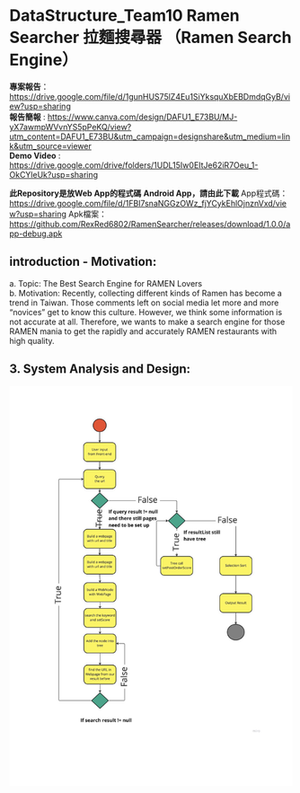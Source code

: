 # DataStructure_Team10 Ramen Searcher 拉麵搜尋器 （Ramen Search Engine）

**專案報告**：https://drive.google.com/file/d/1gunHUS75lZ4Eu1SiYksquXbEBDmdqGyB/view?usp=sharing <br>
**報告簡報** : https://www.canva.com/design/DAFU1_E73BU/MJ-yX7awmpWVvnYS5pPeKQ/view?utm_content=DAFU1_E73BU&utm_campaign=designshare&utm_medium=link&utm_source=viewer <br>
**Demo Video** : https://drive.google.com/drive/folders/1UDL15Iw0EItJe62iR7Oeu_1-OkCYleUk?usp=sharing <br>

**此Repository是放Web App的程式碼**
**Android App，請由此下載**
App程式碼：https://drive.google.com/file/d/1FBI7snaNGGzOWz_fjYCykEhlOjnznVxd/view?usp=sharing
Apk檔案：https://github.com/RexRed6802/RamenSearcher/releases/download/1.0.0/app-debug.apk


## introduction - Motivation: <br />
a. Topic: The Best Search Engine for RAMEN Lovers <br />
b. Motivation: Recently, collecting different kinds of Ramen has become a trend in Taiwan. Those comments left on social media let more and more “novices” get to know this culture. However, we think some information is not accurate at all. Therefore, we wants to make a search engine for those RAMEN mania to get the rapidly and accurately RAMEN restaurants with high quality. <br />




## 3. System Analysis and Design:
![alt text](https://github.com/aposkend/DataStructure_Team10/blob/master/charts/UML_DS.1.jpeg)




